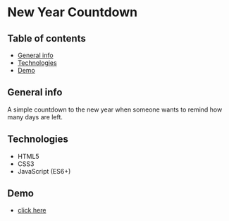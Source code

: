 # New Year Countdown

## Table of contents

- [General info](#general-info)
- [Technologies](#technologies)
- [Demo](#demo)

## General info

A simple countdown to the new year when someone wants to remind how many days are left.

## Technologies

- HTML5
- CSS3
- JavaScript (ES6+)

## Demo

- [click here](https://mikulew.github.io/js-new-year-countdown/)
